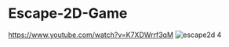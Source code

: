 # Escape-2D-Game

https://www.youtube.com/watch?v=K7XDWrrf3qM
![escape2d 4](https://user-images.githubusercontent.com/45897290/135840202-ad9db6c6-910c-4e1d-b990-770c1efa9e9a.gif)
